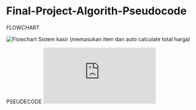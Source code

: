 # Final-Project-Algorith-Pseudocode
FLOWCHART

![Flowchart Sistem kasir (memasukan item dan auto calculate total harga)](https://user-images.githubusercontent.com/127107237/225240724-f289d7da-fb77-4fe4-a0a5-1fc276521906.png)


PSEUDECODE
![Pseudecode Sistem kasir (memasukan item dan auto calculate total harga)..txt](https://github.com/azharfn/Final-Project-Algorith-Pseudocode/files/10977198/Pseudecode.Sistem.kasir.memasukan.item.dan.auto.calculate.total.harga.txt)
